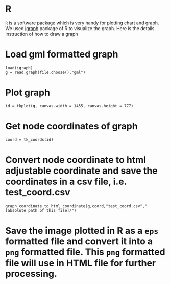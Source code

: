 R
==

`R` is a software package which is very handy for plotting chart and graph. We used [igraph](http://igraph.org/r/) package of R to visualize the graph. Here is the details instruction of how to draw a graph

# Load gml formatted graph
```
load(igraph)
g = read.graph(file.choose(),"gml")
```

# Plot graph
```
id = tkplot(g, canvas.width = 1455, canvas.height = 777)
```

# Get node coordinates of graph
```
coord = tk_coords(id)
```

# Convert node coordinate to html adjustable coordinate and save the coordinates in a csv file, i.e. test_coord.csv
```
graph_coordinate_to_html_coordinate(g,coord,"test_coord.csv","[absolute path of this file]/")
```

# Save the image plotted in R as a `eps` formatted file and convert it into a `png` formatted file. This `png` formatted file will use in HTML file for further processing.